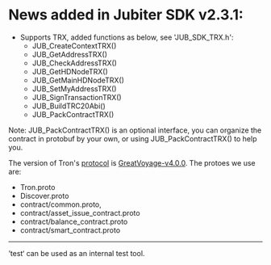 # News added in Jubiter SDK v2.3.1:
+ Supports TRX, added functions as below, see 'JUB_SDK_TRX.h':
  + JUB_CreateContextTRX()
  + JUB_GetAddressTRX()
  + JUB_CheckAddressTRX()
  + JUB_GetHDNodeTRX()
  + JUB_GetMainHDNodeTRX()
  + JUB_SetMyAddressTRX()
  + JUB_SignTransactionTRX()
  + JUB_BuildTRC20Abi()
  + JUB_PackContractTRX()
  
Note: JUB_PackContractTRX() is  an optional interface, you can organize the contract in protobuf by your own, or using JUB_PackContractTRX() to help you.

The version of Tron's [protocol](https://github.com/tronprotocol/protocol.git) is [GreatVoyage-v4.0.0](https://github.com/tronprotocol/protocol/releases/tag/GreatVoyage-v4.0.0). The protoes we use are:
  + Tron.proto
  + Discover.proto
  + contract/common.proto, 
  + contract/asset_issue_contract.proto
  + contract/balance_contract.proto
  + contract/smart_contract.proto

-------------------
’test‘ can be used as an internal test tool.
